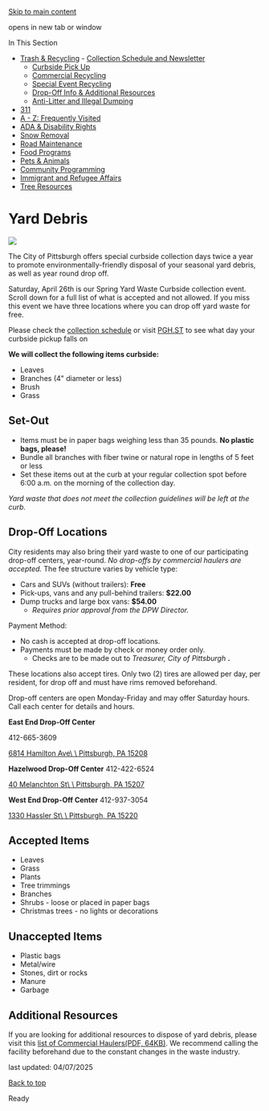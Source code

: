 [Skip to main content](https://www.pittsburghpa.gov/Resident-Services/Trash-Recycling/Yard-Debris#main-content)

opens in new tab or window

In This Section

- [Trash & Recycling](https://www.pittsburghpa.gov/Resident-Services/Trash-Recycling)  - [Collection Schedule and Newsletter](https://www.pittsburghpa.gov/Resident-Services/Trash-Recycling/Collection-Schedule-and-Newsletter)
  - [Curbside Pick Up](https://www.pittsburghpa.gov/Resident-Services/Trash-Recycling/Curbside-Pick-Up)
  - [Commercial Recycling](https://www.pittsburghpa.gov/Resident-Services/Trash-Recycling/Commercial-Recycling)
  - [Special Event Recycling](https://www.pittsburghpa.gov/Resident-Services/Trash-Recycling/Special-Event-Recycling)
  - [Drop-Off Info & Additional Resources](https://www.pittsburghpa.gov/Resident-Services/Trash-Recycling/Drop-Off-Info-Additional-Resources)
  - [Anti-Litter and Illegal Dumping](https://www.pittsburghpa.gov/Resident-Services/Trash-Recycling/Anti-Litter-and-Illegal-Dumping)
- [311](https://www.pittsburghpa.gov/Resident-Services/311)
- [A - Z: Frequently Visited](https://www.pittsburghpa.gov/Resident-Services/A-Z-Frequently-Visited)
- [ADA & Disability Rights](https://www.pittsburghpa.gov/Resident-Services/ADA-Disability-Rights)
- [Snow Removal](https://www.pittsburghpa.gov/Resident-Services/Snow-Removal)
- [Road Maintenance](https://www.pittsburghpa.gov/Resident-Services/Road-Maintenance)
- [Food Programs](https://www.pittsburghpa.gov/Resident-Services/Food-Programs)
- [Pets & Animals](https://www.pittsburghpa.gov/Resident-Services/Pets-Animals)
- [Community Programming](https://www.pittsburghpa.gov/Resident-Services/Community-Programming)
- [Immigrant and Refugee Affairs](https://www.pittsburghpa.gov/Resident-Services/Immigrant-and-Refugee-Affairs)
- [Tree Resources](https://www.pittsburghpa.gov/Resident-Services/Tree-Resources)

# Yard Debris

![](https://www.pittsburghpa.gov/files/assets/city/v/1/dpw/images/yard_debris.png)

The City of Pittsburgh offers special curbside collection days twice a year to promote environmentally-friendly disposal of your seasonal yard debris, as well as year round drop off.

Saturday, April 26th is our Spring Yard Waste Curbside collection event. Scroll down for a full list of what is accepted and not allowed. If you miss this event we have three locations where you can drop off yard waste for free.

Please check the [collection schedule](https://www.pittsburghpa.gov/Resident-Services/Trash-Recycling/Collection-Schedule-and-Newsletter) or visit [PGH.ST](https://pgh.st/) to see what day your curbside pickup falls on

**We will collect the following items curbside:**

- Leaves
- Branches (4" diameter or less)
- Brush
- Grass

## Set-Out

- Items must be in paper bags weighing less than 35 pounds. **No plastic bags, please!**
- Bundle all branches with fiber twine or natural rope in lengths of 5 feet or less
- Set these items out at the curb at your regular collection spot before 6:00 a.m. on the morning of the collection day.

_Yard waste that does not meet the collection guidelines will be left at the curb._

## Drop-Off Locations

City residents may also bring their yard waste to one of our participating drop-off centers, year-round. _No drop-offs by commercial haulers are accepted._ The fee structure varies by vehicle type:

- Cars and SUVs (without trailers): **Free**
- Pick-ups, vans and any pull-behind trailers: **$22.00**
- Dump trucks and large box vans: **$54.00**
  - _Requires prior approval from the DPW Director._

Payment Method:

- No cash is accepted at drop-off locations.
- Payments must be made by check or money order only.
  - Checks are to be made out to _Treasurer, City of Pittsburgh_ **.**

These locations also accept tires. Only two (2) tires are allowed per day, per resident, for drop off and must have rims removed beforehand.

Drop-off centers are open Monday-Friday and may offer Saturday hours. Call each center for details and hours.

**East End Drop-Off Center**

412-665-3609

[6814 Hamilton Ave\\
\\
Pittsburgh, PA 15208](https://maps.app.goo.gl/5x5oBaoZhu8tS74R7)

**Hazelwood Drop-Off Center** 412-422-6524

[40 Melanchton St\\
\\
Pittsburgh, PA 15207](https://maps.app.goo.gl/srC1ibEiLzEQZbue6)

**West End Drop-Off Center** 412-937-3054

[1330 Hassler St\\
\\
Pittsburgh, PA 15220](https://maps.app.goo.gl/9KakELdnKuJ4znHP6)

## Accepted Items

- Leaves
- Grass
- Plants
- Tree trimmings
- Branches
- Shrubs - loose or placed in paper bags
- Christmas trees - no lights or decorations

## Unaccepted Items

- Plastic bags
- Metal/wire
- Stones, dirt or rocks
- Manure
- Garbage

## Additional Resources

If you are looking for additional resources to dispose of yard debris, please visit this [list of Commercial Haulers(PDF, 64KB)](https://www.pittsburghpa.gov/files/assets/city/v/2/dpw/documents/2024-commercial-haulers-list.pdf). We recommend calling the facility beforehand due to the constant changes in the waste industry.

last updated: 04/07/2025

[Back to top](https://www.pittsburghpa.gov/Resident-Services/Trash-Recycling/Yard-Debris#body-top)

Ready
